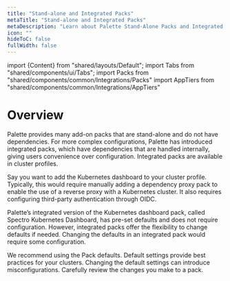 ```yaml
---
title: "Stand-alone and Integrated Packs"
metaTitle: "Stand-alone and Integrated Packs"
metaDescription: "Learn about Palette Stand-Alone Packs and Integrated Packs."
icon: ""
hideToC: false
fullWidth: false
---
```


import {Content} from "shared/layouts/Default";
import Tabs from "shared/components/ui/Tabs";
import Packs from "shared/components/common/Integrations/Packs"
import AppTiers from "shared/components/common/Integrations/AppTiers"

# Overview

Palette provides many add-on packs that are stand-alone and do not have dependencies. For more complex configurations, Palette has introduced integrated packs, which have dependencies that are handled internally, giving users convenience over configuration. Integrated packs are available in cluster profiles.

Say you want to add the Kubernetes dashboard to your cluster profile. Typically, this would require manually adding a dependency proxy pack to enable the use of a reverse proxy with a Kubernetes cluster. It also requires configuring third-party authentication through OIDC.

Palette’s integrated version of the Kubernetes dashboard pack, called Spectro Kubernetes Dashboard, has pre-set defaults and does not require configuration. However, integrated packs offer the flexibility to change defaults if needed. Changing the defaults in an integrated pack would require some configuration. 

<WarningBox>

We recommend using the Pack defaults. Default settings provide best practices for your clusters. Changing the default settings can introduce misconfigurations. Carefully review the changes you make to a pack. 

</WarningBox>

<br />

<br />


